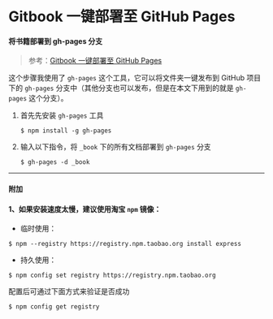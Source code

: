 # Gitbook 一键部署至 GitHub Pages

#### 将书籍部署到 gh-pages 分支

> 参考：[Gitbook 一键部署至 GitHub Pages](https://blog.csdn.net/simplehouse/article/details/78766513)

这个步骤我使用了 `gh-pages` 这个工具，它可以将文件夹一键发布到 GitHub 项目下的 `gh-pages` 分支中（其他分支也可以发布，但是在本文下用到的就是 `gh-pages` 这个分支）。

1. 首先先安装 `gh-pages` 工具

   ```shell
   $ npm install -g gh-pages
   ```

2. 输入以下指令，将 `_book` 下的所有文档部署到 `gh-pages` 分支

   ```shell
   $ gh-pages -d _book
   ```



---

#### 附加

#### 1、如果安装速度**太慢**，建议使用淘宝 `npm` 镜像：

- 临时使用：

```shell
$ npm --registry https://registry.npm.taobao.org install express
```

- 持久使用：

```shell
$ npm config set registry https://registry.npm.taobao.org
```

配置后可通过下面方式来验证是否成功

```shell
$ npm config get registry
```

